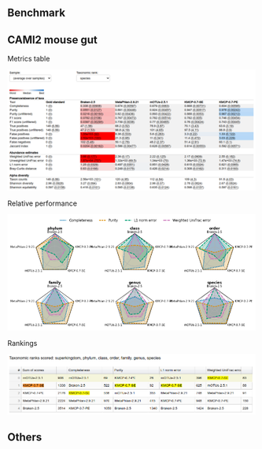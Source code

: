 ## Benchmark

## CAMI2 mouse gut

Metrics table

![](cami2-mouse-gut-metrics.png)


Relative performance

![](cami2-mouse-gut-spider_plot_relative.png)

Rankings

![](cami2-mouse-gut-rankings.png)

## Others
